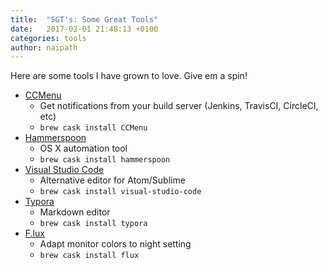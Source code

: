 ```yaml
---
title:  "SGT's: Some Great Tools"
date:   2017-02-01 21:48:13 +0100
categories: tools
author: naipath
---
```


Here are some tools I have grown to love. Give em a spin!

- [CCMenu](http://ccmenu.org/)
  - Get notifications from your build server (Jenkins, TravisCI, CircleCI, etc)
  - `brew cask install CCMenu`
- [Hammerspoon](http://www.hammerspoon.org/)
  - OS X automation tool
  - `brew cask install hammerspoon`
- [Visual Studio Code](https://code.visualstudio.com/)
  - Alternative editor for Atom/Sublime
  - `brew cask install visual-studio-code`
- [Typora](https://typora.io/)
  - Markdown editor
  - `brew cask install typora`
- [F.lux](https://justgetflux.com/)
  - Adapt monitor colors to night setting
  - `brew cask install flux`
